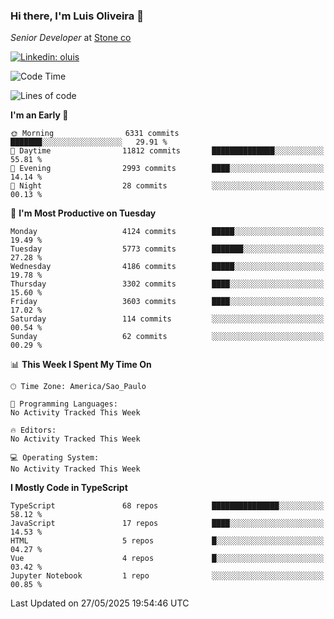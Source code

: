 ### Hi there, I'm Luis Oliveira 👋
*Senior Developer* at [Stone co](https://www.stone.com.br)  

[![Linkedin: oluis](https://img.shields.io/badge/-ooluis-blue?style=flat-square&logo=Linkedin&logoColor=white&link=https://www.linkedin.com/in/ooluis)](https://www.linkedin.com/in/ooluis/)

<!--START_SECTION:waka-->
![Code Time](http://img.shields.io/badge/Code%20Time-4%2C800%20hrs%2047%20mins-blue)

![Lines of code](https://img.shields.io/badge/From%20Hello%20World%20I%27ve%20Written-9.0%20million%20lines%20of%20code-blue)

**I'm an Early 🐤** 

```text
🌞 Morning                6331 commits        ███████░░░░░░░░░░░░░░░░░░   29.91 % 
🌆 Daytime                11812 commits       ██████████████░░░░░░░░░░░   55.81 % 
🌃 Evening                2993 commits        ████░░░░░░░░░░░░░░░░░░░░░   14.14 % 
🌙 Night                  28 commits          ░░░░░░░░░░░░░░░░░░░░░░░░░   00.13 % 
```
📅 **I'm Most Productive on Tuesday** 

```text
Monday                   4124 commits        █████░░░░░░░░░░░░░░░░░░░░   19.49 % 
Tuesday                  5773 commits        ███████░░░░░░░░░░░░░░░░░░   27.28 % 
Wednesday                4186 commits        █████░░░░░░░░░░░░░░░░░░░░   19.78 % 
Thursday                 3302 commits        ████░░░░░░░░░░░░░░░░░░░░░   15.60 % 
Friday                   3603 commits        ████░░░░░░░░░░░░░░░░░░░░░   17.02 % 
Saturday                 114 commits         ░░░░░░░░░░░░░░░░░░░░░░░░░   00.54 % 
Sunday                   62 commits          ░░░░░░░░░░░░░░░░░░░░░░░░░   00.29 % 
```


📊 **This Week I Spent My Time On** 

```text
🕑︎ Time Zone: America/Sao_Paulo

💬 Programming Languages: 
No Activity Tracked This Week

🔥 Editors: 
No Activity Tracked This Week

💻 Operating System: 
No Activity Tracked This Week
```

**I Mostly Code in TypeScript** 

```text
TypeScript               68 repos            ███████████████░░░░░░░░░░   58.12 % 
JavaScript               17 repos            ████░░░░░░░░░░░░░░░░░░░░░   14.53 % 
HTML                     5 repos             █░░░░░░░░░░░░░░░░░░░░░░░░   04.27 % 
Vue                      4 repos             █░░░░░░░░░░░░░░░░░░░░░░░░   03.42 % 
Jupyter Notebook         1 repo              ░░░░░░░░░░░░░░░░░░░░░░░░░   00.85 % 
```




 Last Updated on 27/05/2025 19:54:46 UTC
<!--END_SECTION:waka-->
